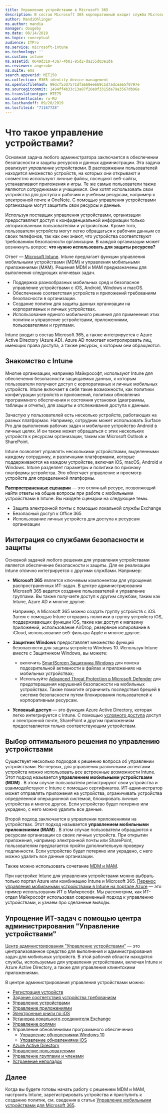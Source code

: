 ```yaml
---
title: Управление устройствами в Microsoft 365
description: В состав Microsoft 365 корпоративный входит служба Microsoft Intune. Как Intune обеспечивает управление мобильными устройствами и мобильными приложениями для вашей организации? Изучите распространенные сценарии и используйте Intune для развертывания Microsoft 365 в вашей среде.
author: MandiOhlinger
ms.author: mandia
manager: dougeby
ms.date: 08/14/2019
ms.topic: conceptual
audience: ITPro
ms.service: microsoft-intune
ms.technology: ''
ms.custom: intune
ms.assetid: 0649d310-43a7-4b01-85d2-da255d03e1da
ms.reviewer: angerobe
ms.suite: ems
search.appverid: MET150
ms.collection: M365-identity-device-management
ms.openlocfilehash: 99dcf53d7571dfa660ee669c1d7adcea65f0797e
ms.sourcegitcommit: 1494ff4b33c13a87f20e0f3315da79a3567db96e
ms.translationtype: MTE75
ms.contentlocale: ru-RU
ms.lasthandoff: 09/20/2019
ms.locfileid: "71167728"
---
```

# <a name="what-is-device-management"></a>Что такое управление устройствами? 

Основная задача любого администратора заключается в обеспечении безопасности и защиты ресурсов и данных администрации. Эта задача реализует *управление устройствами*. В распоряжении пользователей находится множество устройств, на которых они открывают и совместно используют личные файлы, посещают веб-сайты, устанавливают приложения и игры. Те же самые пользователи также являются сотрудниками и учащимися. Они хотят использовать свои устройства для доступа к рабочим и учебным ресурсам, например к электронной почте и OneNote. С помощью управления устройствами организации могут защитить свои ресурсы и данные. 

Используя поставщик управления устройствами, организации предоставляют доступ к конфиденциальной информации только авторизованным пользователям и устройствам. Кроме того, пользователи устройств могут легко обращаться к рабочим данным со своих телефонов, так как они знают, что устройства соответствуют требованиям безопасности организации. В каждой организации может возникнуть вопрос: **что нужно использовать для защиты ресурсов?**

Ответ — [Microsoft Intune](introduction-intune.md). Intune предлагает функции управления мобильными устройствами (MDM) и управления мобильными приложениями (MAM). Решения MDM и MAM предназначены для выполнения следующих ключевых задач.

- Поддержка разнообразных мобильных сред и безопасное управление устройствами с iOS, Android, Windows и macOS.
- Обеспечение соответствия устройств и приложений требованиям безопасности в организации.
- Создание политик для защиты данных организации на корпоративных и личных устройствах.
- Использование единого мобильного решения для применения этих политик и управление устройствами, приложениями, пользователями и группами.

Intune входит в состав Microsoft 365, а также интегрируется с Azure Active Directory (Azure AD). Azure AD помогает контролировать лиц, имеющих права доступа, а также ресурсы, к которым они обращаются.

## <a name="hello-intune"></a>Знакомство с Intune
Многие организации, например Майкрософт, используют Intune для обеспечения безопасности защищаемых данных, к которым пользователи получают доступ с корпоративных и личных мобильных устройств. Intune включает в себя такие возможности, как политики конфигурации устройств и приложений, политики обновления программного обеспечения и состояния установки (диаграммы, таблицы и отчеты), для защиты и отслеживания доступа к данным.

Зачастую у пользователей есть несколько устройств, работающих на разных платформах. Например, сотрудник может использовать Surface Pro для выполнения рабочих задач и мобильное устройство Android в личных целях. И он также может обращаться с этих нескольких устройств к ресурсам организации, таким как Microsoft Outlook и SharePoint.

Intune позволяет управлять несколькими устройствами, выделенными каждому сотруднику, и различными платформами, которые поддерживаются на каждом устройстве, включая iOS, macOS, Android и Windows. Intune разделяет параметры и политики по признаку платформы устройства. Это облегчает управление и просмотр устройств для определенной платформы.

**[Распространенные сценарии](common-scenarios.md)** — это отличный ресурс, позволяющий найти ответы на общие вопросы при работе с мобильными устройствами в Intune. Вы найдете сценарии на следующие темы.  
- Защита электронной почты с помощью локальной службы Exchange
- Безопасный доступ к Office 365
- Использование личных устройств для доступа к ресурсам организации

## <a name="integration-with-secure-and-protect-services"></a>Интеграция со службами безопасности и защиты
Основной задачей любого решения для управления устройствами является обеспечение безопасности и защиты. Для ее реализации Intune отлично интегрируется с другими службами. Например:

- **Microsoft 365** является ключевым компонентом для упрощения распространенных ИТ-задач. В центре администрирования Microsoft 365 ведется создание пользователей и управление группами. Вы также получаете доступ к другим службам, таким как Intune, Azure AD и многие другие.

  Например, в Microsoft 365 можно создать группу устройств с iOS. Затем с помощью Intune отправить политики в группу устройств iOS, поддерживающих функции iOS, такие как доступ к магазину приложений, использование AirDrop, резервное копирование в iCloud, использование веб-фильтра Apple и многое другое.

- **Защитник Windows** предоставляет множество функций безопасности для защиты устройств Windows 10. Используя Intune вместе с Защитником Windows, вы можете: 

  - включить [SmartScreen Защитника Windows](endpoint-protection-windows-10.md) для поиска подозрительной активности в файлах и приложениях на мобильных устройствах; 
  - Используйте [Advanced Threat Protection в Microsoft Defender](advanced-threat-protection.md) для предотвращения нарушений безопасности на мобильных устройствах. Также помогите ограничить последствия брешей в системе безопасности путем блокирования пользователей к корпоративным ресурсам.

- **Условный доступ** — это функция Azure Active Directory, которая легко интегрируется с Intune. С помощью [условного доступа](conditional-access.md) доступ к электронной почте, SharePoint и другим приложениям предоставляется только соответствующим устройствам. 

## <a name="choose-the-device-management-solution-thats-right-for-you"></a>Выбор оптимального решения по управлению устройствами

Существует несколько подходов к решению вопроса об управлении устройствами. Во-первых, для управления различными аспектами устройств можно использовать все встроенные возможности Intune. Этот подход называется **управлением мобильными устройствами (MDM)** . В этом случае пользователи регистрируют свои устройства и взаимодействуют с Intune с помощью сертификатов. ИТ-администратор может отправлять приложения на устройства, ограничивать устройства определенной операционной системой, блокировать личные устройства и многое другое. Если устройство будет потеряно или украдено, с него можно удалить все данные. 

Второй подход заключается в управлении приложениями на устройствах. Этот подход называется **управлением мобильными приложениями (MAM)** . В этом случае пользователи обращаются к ресурсам организации со своих личных устройств. При открытии приложения, например электронной почты или SharePoint, пользователям предлагается пройти дополнительную проверку подлинности. Если устройство будет потеряно или украдено, с него можно удалить все данные организации. 

Также можно использовать сочетание [MDM и MAM](byod-technology-decisions.md).

При настройке Intune для управления устройствами можно выбрать только портал Azure или комбинацию Intune и Microsoft 365. [Перенос управления мобильными устройствами в Intune на портале Azure](https://www.microsoft.com/itshowcase/Article/Content/1042/Migrating-mobile-device-management-to-Intune-in-the-Azure-portal) — это пример использования ИТ в Майкрософт. Мы рассмотрим, как ИТ-отдел Майкрософт использовал современный подход к управлению устройствами, и узнаем про сделанные выводы.

## <a name="simplify-it-tasks-using-the-device-management-admin-center"></a>Упрощение ИТ-задач с помощью центра администрирования "Управление устройствами"

[Центр администрирования "Управление устройствами"](https://devicemanagement.microsoft.com/) — это централизованное средство для выполнения и администрирования задач для мобильных устройств. В этой рабочей области находятся службы, используемые для управления устройствами, включая Intune и Azure Active Directory, а также для управления клиентскими приложениями. 

В центре администрирования управления устройствами можно:

- [Регистрация устройств](device-enrollment.md)
- [Задание соответствия устройства требованиям](device-compliance-get-started.md)
- [Управление устройствами](device-management.md)
- [Управление приложениями](app-management.md)  
- [Электронные книги по iOS](vpp-ebooks-ios.md)  
- [Установка локального соединителя Exchange](exchange-connector-install.md)  
- [Управление ролями](role-based-access-control.md)  
- Управление обновлениями программного обеспечения
  - [Управление обновлениями Windows 10](windows-update-for-business-configure.md)  
  - [Управление обновлениями iOS](software-updates-ios.md)  
- [Azure Active Directory](https://docs.microsoft.com/azure/active-directory)  
- [Управление пользователями](https://docs.microsoft.com/azure/active-directory/fundamentals/add-users-azure-active-directory)
- [Управление группами и членами](https://docs.microsoft.com/azure/active-directory/fundamentals/active-directory-manage-groups)
- [Устранение неполадок](help-desk-operators.md)

## <a name="next-step"></a>Далее
Когда вы будете готовы начать работу с решением MDM и MAM, настроить Intune, зарегистрировать устройства и приступить к созданию политик, см. сведения в статье [Управление мобильными устройствами для Microsoft 365](https://docs.microsoft.com/microsoft-365/enterprise/mobility-infrastructure).
